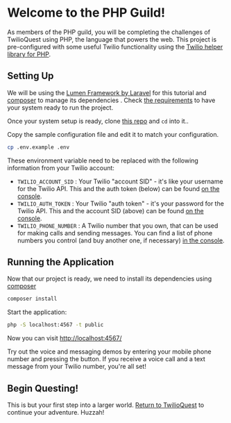 # Welcome to the PHP Guild!

As members of the PHP guild, you will be completing the challenges of TwilioQuest using PHP, the language that powers the web.  This project is pre-configured with some useful Twilio functionality using the [Twilio helper library for PHP](https://github.com/twilio/twilio-php).

## Setting Up
We will be using the [Lumen Framework by Laravel](https://lumen.laravel.com/) for this tutorial and [composer](http://getcomposer.org/) to manage its dependencies . Check [the requirements](https://lumen.laravel.com/docs/5.8/installation#installation) to have your system ready to run the project.

Once your system setup is ready, clone [this repo](git@github.com:twilio/starter-php.git) and `cd` into it..

Copy the sample configuration file and edit it to match your configuration.

```bash
cp .env.example .env
```

These environment variable need to be replaced with the following information from your Twilio account:

* `TWILIO_ACCOUNT_SID` : Your Twilio "account SID" - it's like your username for the Twilio API.  This and the auth token (below) can be found [on the console](https://www.twilio.com/console).
* `TWILIO_AUTH_TOKEN` : Your Twilio "auth token" - it's your password for the Twilio API.  This and the account SID (above) can be found [on the console](https://www.twilio.com/console).
* `TWILIO_PHONE_NUMBER` : A Twilio number that you own, that can be used for making calls and sending messages.  You can find a list of phone numbers you control (and buy another one, if necessary) [in the console](https://www.twilio.com/console/phone-numbers/incoming).

## Running the Application

Now that our project is ready, we need to install its dependencies using [composer](http://getcomposer.org/) 

```bash
composer install
```

Start the application:

```bash
php -S localhost:4567 -t public
```

Now you can visit [http://localhost:4567/](http://localhost:4567)

Try out the voice and messaging demos by entering your mobile phone number and pressing the button.  If you receive a voice call and a text message from your Twilio number, you're all set!

## Begin Questing!
This is but your first step into a larger world.  [Return to TwilioQuest](http://quest.twilio.com) to continue your adventure.  Huzzah!

